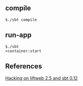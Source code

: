 
compile
-------------

```
$./sbt compile
```
run-app
---------

```
$./sbt
>container:start
```

References
---------------
[Hacking on liftweb 2.5 and sbt 0.12](http://prayag-waves.blogspot.com/2012/11/hacking-on-liftweb-25-and-sbt-012.html)
